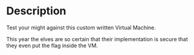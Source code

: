 # Description 

Test your might against this custom written Virtual Machine.

This year the elves are so certain that their implementation is secure that they even put the flag inside the VM.

